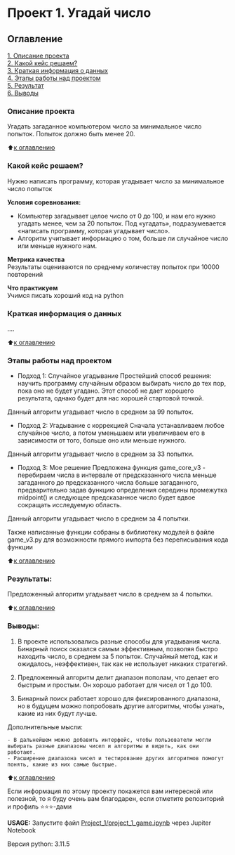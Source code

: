# Проект 1. Угадай число

## Оглавление  
[1. Описание проекта](README.md#описание-проекта)  
[2. Какой кейс решаем?](README.md#какой-кейс-решаем)  
[3. Краткая информация о данных](README.md#краткая-информация-о-данных)  
[4. Этапы работы над проектом](README.md#этапы-работы-над-проектом)  
[5. Результат](README.md#результат)    
[6. Выводы](README.md#выводы) 

### Описание проекта    
Угадать загаданное компьютером число за минимальное число попыток. Попыток должно быть менее 20.

:arrow_up:[к оглавлению](README.md#оглавление)


### Какой кейс решаем?    
Нужно написать программу, которая угадывает число за минимальное число попыток

**Условия соревнования:**  
- Компьютер загадывает целое число от 0 до 100, и нам его нужно угадать менее, чем за 20 попыток. Под «угадать», подразумевается «написать программу, которая угадывает число».
- Алгоритм учитывает информацию о том, больше ли случайное число или меньше нужного нам.

**Метрика качества**     
Результаты оцениваются по среднему количеству попыток при 10000 повторений

**Что практикуем**     
Учимся писать хороший код на python


### Краткая информация о данных
....
  
:arrow_up:[к оглавлению](README.md#оглавление)


### Этапы работы над проектом  

- Подход 1: Случайное угадывание
Простейший способ решения: научить программу случайным образом выбирать число до тех пор, пока оно не будет угадано. Этот способ не дает хорошего результата, однако будет для нас хорошей стартовой точкой.

Данный алгоритм угадывает число в среднем за 99 попыток.

- Подход 2: Угадывание с коррекцией
Сначала устанавливаем любое случайное число, а потом уменьшаем или увеличиваем его в зависимости от того, больше оно или меньше нужного.

Данный алгоритм угадывает число в среднем за 33 попытки.

- Подход 3: Мое решение
Предложена функция game_core_v3 - перебираем числа в интервале от предсказанного числа меньше загаданного до предсказанного числа больше загаданного, предварительно задав функцию определения середины промежутка midpoint() и следующее предсказанное число будет вдвое сокращать исследуемую область.

Данный алгоритм угадывает число в среднем за 4 попытки.


Также написанные функции собраны в библиотеку модулей в файле game_v3.py для возможности прямого импорта без переписывания кода функции

:arrow_up:[к оглавлению](README.md#оглавление)


### Результаты:  

Предложенный алгоритм угадывает число в среднем за 4 попытки.

:arrow_up:[к оглавлению](README.md#оглавление)


### Выводы:  

1. В проекте  использовались разные способы для угадывания числа. Бинарный поиск оказался самым эффективным, позволяя быстро находить число, в среднем за 5 попыток.
Случайный метод, как и ожидалось, неэффективен, так как не использует никаких стратегий.

2. Предложенный алгоритм делит диапазон пополам, что делает его быстрым и простым. Он хорошо работает для чисел от 1 до 100.

3. Бинарный поиск работает хорошо для фиксированного диапазона, но в будущем можно попробовать другие алгоритмы, чтобы узнать, какие из них будут лучше.

Дополнительные мысли:

    - В дальнейшем можно добавить интерфейс, чтобы пользователи могли выбирать разные диапазоны чисел и алгоритмы и видеть, как они работают.
    - Расширение диапазона чисел и тестирование других алгоритмов помогут понять, какие из них самые быстрые.


:arrow_up:[к оглавлению](README.md#оглавление)


Если информация по этому проекту покажется вам интересной или полезной, то я буду очень вам благодарен, если отметите репозиторий и профиль ⭐️⭐️⭐️-дами


**USAGE:** Запустите файл [Project_1/project_1_game.ipynb](https://github.com/dafe1988/SF-DSPR-174/blob/main/Project_1/project_1_game.ipynb) через Jupiter Notebook


Версия python: 3.11.5